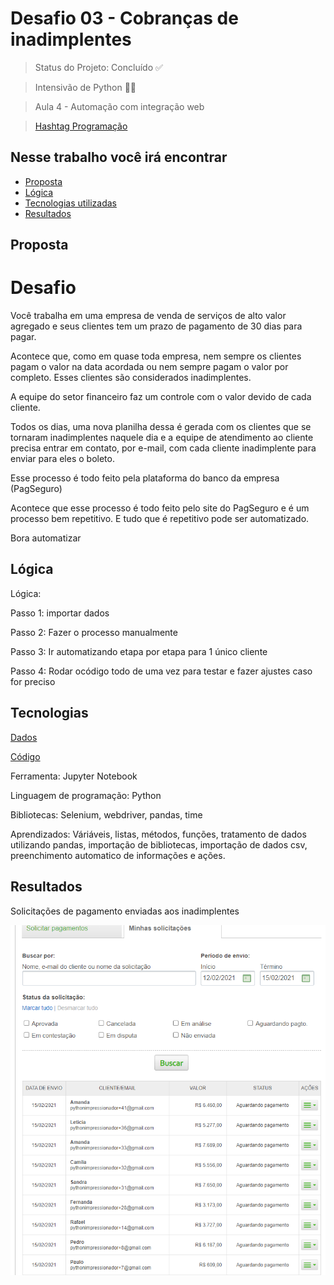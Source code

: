 # Desafio 03 -  Cobranças de inadimplentes   


> Status do Projeto: Concluído ✅

> Intensivão de Python 👨‍🏫

> Aula 4 - Automação com integração web

> [Hashtag Programação](https://www.youtube.com/channel/UCafFexaRoRylOKdzGBU6Pgg)

## Nesse trabalho você irá encontrar 

- [Proposta](#proposta)
- [Lógica](#lógica)
- [Tecnologias utilizadas](#tecnologias)
- [Resultados](#resultados)

## Proposta

# Desafio

Você trabalha em uma empresa de venda de serviços de alto valor agregado e seus clientes tem um prazo de pagamento de 30 dias para pagar.

Acontece que, como em quase toda empresa, nem sempre os clientes pagam o valor na data acordada ou nem sempre pagam o valor por completo. Esses clientes são considerados inadimplentes.

A equipe do setor financeiro faz um controle com o valor devido de cada cliente.

Todos os dias, uma nova planilha dessa é gerada com os clientes que se tornaram inadimplentes naquele dia e a equipe de atendimento ao cliente precisa entrar em contato, por e-mail, com cada cliente inadimplente para enviar para eles o boleto.

Esse processo é todo feito pela plataforma do banco da empresa (PagSeguro)

Acontece que esse processo é todo feito pelo site do PagSeguro e é um processo bem repetitivo. E tudo que é repetitivo pode ser automatizado.

Bora automatizar

## Lógica

Lógica:

Passo 1: importar dados

Passo 2: Fazer o processo manualmente

Passo 3: Ir automatizando etapa por etapa para 1 único cliente

Passo 4: Rodar ocódigo todo de uma vez para testar e fazer ajustes caso for preciso
## Tecnologias

[Dados](https://github.com/GabrieleGVieira/Desafio04-Intensivo-Python/blob/main/docs/Clientes%20Pagamento.xlsx)

[Código](https://github.com/GabrieleGVieira/Desafio04-Intensivo-Python/blob/main/docs/Desafio4%20-%20Intensivo%20Python.ipynb)

Ferramenta: Jupyter Notebook

Linguagem de programação: Python

Bibliotecas: Selenium, webdriver, pandas, time

Aprendizados: Váriáveis, listas, métodos, funções, tratamento de dados utilizando pandas, importação de bibliotecas, importação de dados csv, preenchimento automatico de informações e ações.

## Resultados

Solicitações de pagamento enviadas aos inadimplentes

![alt text](https://github.com/GabrieleGVieira/Desafio04-Intensivo-Python/blob/main/docs/Sem%20t%C3%ADtulo.png)
